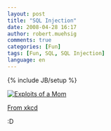 ```yaml
---
layout: post
title: "SQL Injection"
date: 2008-04-28 16:17
author: robert.muehsig
comments: true
categories: [Fun]
tags: [Fun, SQL, SQL Injection]
language: en
---
```

{% include JB/setup %}
<p><a href="http://imgs.xkcd.com/comics/exploits_of_a_mom.png"><img title="Exploits of a Mom" alt="Exploits of a Mom" src="http://imgs.xkcd.com/comics/exploits_of_a_mom.png" /></a></p>  <p><a href="http://xkcd.com/327/">From xkcd</a></p>  <p>:D</p>
